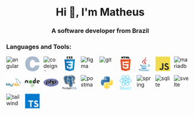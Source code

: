 <h1 align="center">Hi 👋, I'm Matheus</h1>
<h3 align="center">A software developer from Brazil</h3>

<h3 align="left">Languages and Tools:</h3>

<p align="left" style="display: flex; flex-wrap: wrap; gap: 10px;">
  <img src="https://angular.io/assets/images/logos/angular/angular.svg" alt="angular" width="40" height="40" style="border:none; outline:none;"/>
  <img src="https://raw.githubusercontent.com/devicons/devicon/master/icons/c/c-original.svg" alt="c" width="40" height="40" style="border:none; outline:none;"/>
  <img src="https://cdn.worldvectorlogo.com/logos/codeigniter.svg" alt="codeigniter" width="40" height="40" style="border:none; outline:none;"/>
  <img src="https://raw.githubusercontent.com/devicons/devicon/master/icons/css3/css3-original-wordmark.svg" alt="css3" width="40" height="40" style="border:none; outline:none;"/>
  <img src="https://www.vectorlogo.zone/logos/figma/figma-icon.svg" alt="figma" width="40" height="40" style="border:none; outline:none;"/>
  <img src="https://www.vectorlogo.zone/logos/git-scm/git-scm-icon.svg" alt="git" width="40" height="40" style="border:none; outline:none;"/>
  <img src="https://raw.githubusercontent.com/devicons/devicon/master/icons/html5/html5-original-wordmark.svg" alt="html5" width="40" height="40" style="border:none; outline:none;"/>
  <img src="https://raw.githubusercontent.com/devicons/devicon/master/icons/java/java-original.svg" alt="java" width="40" height="40" style="border:none; outline:none;"/>
  <img src="https://raw.githubusercontent.com/devicons/devicon/master/icons/javascript/javascript-original.svg" alt="javascript" width="40" height="40" style="border:none; outline:none;"/>
  <img src="https://www.vectorlogo.zone/logos/mariadb/mariadb-icon.svg" alt="mariadb" width="40" height="40" style="border:none; outline:none;"/>
  <img src="https://raw.githubusercontent.com/devicons/devicon/master/icons/mysql/mysql-original-wordmark.svg" alt="mysql" width="40" height="40" style="border:none; outline:none;"/>
  <img src="https://raw.githubusercontent.com/devicons/devicon/master/icons/nodejs/nodejs-original-wordmark.svg" alt="nodejs" width="40" height="40" style="border:none; outline:none;"/>
  <img src="https://raw.githubusercontent.com/devicons/devicon/master/icons/php/php-original.svg" alt="php" width="40" height="40" style="border:none; outline:none;"/>
  <img src="https://raw.githubusercontent.com/devicons/devicon/master/icons/postgresql/postgresql-original-wordmark.svg" alt="postgresql" width="40" height="40" style="border:none; outline:none;"/>
  <img src="https://www.vectorlogo.zone/logos/getpostman/getpostman-icon.svg" alt="postman" width="40" height="40" style="border:none; outline:none;"/>
  <img src="https://raw.githubusercontent.com/devicons/devicon/master/icons/python/python-original.svg" alt="python" width="40" height="40" style="border:none; outline:none;"/>
  <img src="https://raw.githubusercontent.com/devicons/devicon/master/icons/react/react-original-wordmark.svg" alt="react" width="40" height="40" style="border:none; outline:none;"/>
  <img src="https://www.vectorlogo.zone/logos/springio/springio-icon.svg" alt="spring" width="40" height="40" style="border:none; outline:none;"/>
  <img src="https://www.vectorlogo.zone/logos/sqlite/sqlite-icon.svg" alt="sqlite" width="40" height="40" style="border:none; outline:none;"/>
  <img src="https://upload.wikimedia.org/wikipedia/commons/1/1b/Svelte_Logo.svg" alt="svelte" width="40" height="40" style="border:none; outline:none;"/>
  <img src="https://www.vectorlogo.zone/logos/tailwindcss/tailwindcss-icon.svg" alt="tailwind" width="40" height="40" style="border:none; outline:none;"/>
  <img src="https://raw.githubusercontent.com/devicons/devicon/master/icons/typescript/typescript-original.svg" alt="typescript" width="40" height="40" style="border:none; outline:none;"/>
</p>
